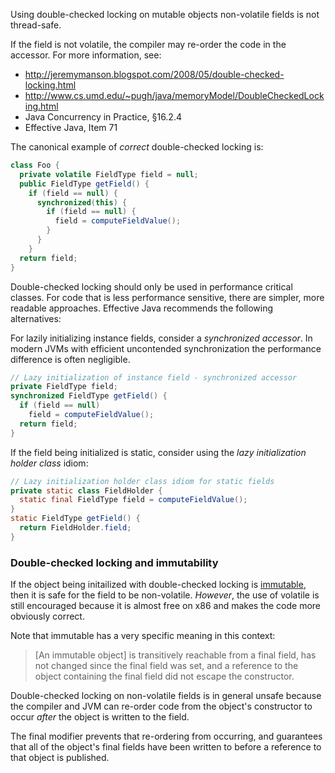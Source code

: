 Using double-checked locking on mutable objects non-volatile fields is not
thread-safe.

If the field is not volatile, the compiler may re-order the code in the
accessor. For more information, see:

* http://jeremymanson.blogspot.com/2008/05/double-checked-locking.html
* http://www.cs.umd.edu/~pugh/java/memoryModel/DoubleCheckedLocking.html
* Java Concurrency in Practice, §16.2.4
* Effective Java, Item 71

The canonical example of *correct* double-checked locking is:

```java
class Foo {
  private volatile FieldType field = null;
  public FieldType getField() {
    if (field == null) {
      synchronized(this) {
        if (field == null) {
          field = computeFieldValue();
        }
      }
    }
  return field;
}
```

Double-checked locking should only be used in performance critical classes.
For code that is less performance sensitive, there are simpler, more readable
approaches. Effective Java recommends the following alternatives:

For lazily initializing instance fields, consider a *synchronized accessor*.
In modern JVMs with efficient uncontended synchronization the performance
difference is often negligible.

```java
// Lazy initialization of instance field - synchronized accessor
private FieldType field;
synchronized FieldType getField() {
  if (field == null)
    field = computeFieldValue();
  return field;
}
```

If the field being initialized is static, consider using the *lazy
initialization holder class* idiom:

```java
// Lazy initialization holder class idiom for static fields
private static class FieldHolder {
  static final FieldType field = computeFieldValue();
}
static FieldType getField() {
  return FieldHolder.field;
}
```

### Double-checked locking and immutability

If the object being initailized with double-checked locking is
[immutable](http://jeremymanson.blogspot.com/2008/04/immutability-in-java.html),
then it is safe for the field to be non-volatile. *However*, the use of
volatile is still encouraged because it is almost free on x86 and makes the code
more obviously correct.

Note that immutable has a very specific meaning in this context:

> [An immutable object] is transitively reachable from a final field, has not
> changed since the final field was set, and a reference to the object
> containing the final field did not escape the constructor.

Double-checked locking on non-volatile fields is in general unsafe because
the compiler and JVM can re-order code from the object's constructor to occur
*after* the object is written to the field.

The final modifier prevents that re-ordering from occurring, and guarantees
that all of the object's final fields have been written to before a reference
to that object is published.
